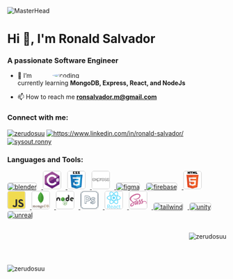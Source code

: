 
![MasterHead](https://i.pinimg.com/originals/40/bf/50/40bf5022f099e7030c11e17e50f4b3da.png)


<h1 align="left">Hi 👋, I'm Ronald Salvador</h1>
<h3 align="left">A passionate Software Engineer</h3>

<img align="right" alt="coding" width="400" src="https://i.pinimg.com/originals/54/e3/7d/54e37d8074ebcde1d96c77d7b2a7f310.gif" style="border-radius: 50%; object-fit: cover;" />





- 🌱 I’m currently learning **MongoDB, Express, React, and NodeJs**

- 📫 How to reach me **ronsalvador.m@gmail.com**

<h3 align="left">Connect with me:</h3>
<p align="left">
<a href="https://dev.to/zerudosuu" target="blank"><img align="center" src="https://raw.githubusercontent.com/rahuldkjain/github-profile-readme-generator/master/src/images/icons/Social/devto.svg" alt="zerudosuu" height="30" width="40" /></a>
<a href="https://linkedin.com/in/https://www.linkedin.com/in/ronald-salvador/" target="blank"><img align="center" src="https://raw.githubusercontent.com/rahuldkjain/github-profile-readme-generator/master/src/images/icons/Social/linked-in-alt.svg" alt="https://www.linkedin.com/in/ronald-salvador/" height="30" width="40" /></a>
<a href="https://fb.com/sysout.ronny" target="blank"><img align="center" src="https://raw.githubusercontent.com/rahuldkjain/github-profile-readme-generator/master/src/images/icons/Social/facebook.svg" alt="sysout.ronny" height="30" width="40" /></a>
</p>


<h3 align="left">Languages and Tools:</h3>
<p align="left"> 
 <a href="https://www.blender.org/" target="_blank" rel="noreferrer">
  <img src="https://download.blender.org/branding/community/blender_community_badge_white.svg" alt="blender" width="40" height="40" style="margin-right: 10px; border: 1px solid #ccc; border-radius: 5px;"/> </a> <a href="https://www.w3schools.com/cs/" target="_blank" rel="noreferrer"> 
   <img src="https://raw.githubusercontent.com/devicons/devicon/master/icons/csharp/csharp-original.svg" alt="csharp" width="40" height="40"style="margin-right: 10px; border: 1px solid #ccc; border-radius: 5px;"/> </a> <a href="https://www.w3schools.com/css/" target="_blank" rel="noreferrer">
    <img src="https://raw.githubusercontent.com/devicons/devicon/master/icons/css3/css3-original-wordmark.svg" alt="css3" width="40" height="40"style="margin-right: 10px; border: 1px solid #ccc; border-radius: 5px;"/> </a> <a href="https://expressjs.com" target="_blank" rel="noreferrer">
     <img src="https://raw.githubusercontent.com/devicons/devicon/master/icons/express/express-original-wordmark.svg" alt="express" width="40" height="40" style="margin-right: 10px; border: 1px solid #ccc; border-radius: 5px;"/> </a> <a href="https://www.figma.com/" target="_blank" rel="noreferrer">
     <img src="https://www.vectorlogo.zone/logos/figma/figma-icon.svg" alt="figma" width="40" height="40" style="margin-right: 10px; border: 1px solid #ccc; border-radius: 5px;"/> </a> <a href="https://firebase.google.com/" target="_blank" rel="noreferrer">
      <img src="https://www.vectorlogo.zone/logos/firebase/firebase-icon.svg" alt="firebase" width="40" height="40" style="margin-right: 10px; border: 1px solid #ccc; border-radius: 5px;"/> </a> <a href="https://www.w3.org/html/" target="_blank" rel="noreferrer">
       <img src="https://raw.githubusercontent.com/devicons/devicon/master/icons/html5/html5-original-wordmark.svg" alt="html5" width="40" height="40" style="margin-right: 10px; border: 1px solid #ccc; border-radius: 5px;"  /> </a> <a href="https://developer.mozilla.org/en-US/docs/Web/JavaScript" target="_blank" rel="noreferrer"> 
        <img src="https://raw.githubusercontent.com/devicons/devicon/master/icons/javascript/javascript-original.svg" alt="javascript" width="40" height="40" style="margin-right: 10px; border: 1px solid #ccc; border-radius: 5px;"/> </a> <a href="https://www.mongodb.com/" target="_blank" rel="noreferrer"> 
         <img src="https://raw.githubusercontent.com/devicons/devicon/master/icons/mongodb/mongodb-original-wordmark.svg" alt="mongodb" width="40" height="40" style="margin-right: 10px; border: 1px solid #ccc; border-radius: 5px;"/> </a> <a href="https://nodejs.org" target="_blank" rel="noreferrer">
          <img src="https://raw.githubusercontent.com/devicons/devicon/master/icons/nodejs/nodejs-original-wordmark.svg" alt="nodejs" width="40" height="40" style="margin-right: 10px; border: 1px solid #ccc; border-radius: 5px;"/> </a> <a href="https://www.photoshop.com/en" target="_blank" rel="noreferrer"> 
           <img src="https://raw.githubusercontent.com/devicons/devicon/master/icons/photoshop/photoshop-line.svg" alt="photoshop" width="40" height="40" style="margin-right: 10px; border: 1px solid #ccc; border-radius: 5px;"/> </a> <a href="https://reactjs.org/" target="_blank" rel="noreferrer">
           <img src="https://raw.githubusercontent.com/devicons/devicon/master/icons/react/react-original-wordmark.svg" alt="react" width="40" height="40" style="margin-right: 10px; border: 1px solid #ccc; border-radius: 5px;"/> </a> <a href="https://sass-lang.com" target="_blank" rel="noreferrer">
            <img src="https://raw.githubusercontent.com/devicons/devicon/master/icons/sass/sass-original.svg" alt="sass" width="40" height="40" style="margin-right: 10px; border: 1px solid #ccc; border-radius: 5px;"/> </a> <a href="https://tailwindcss.com/" target="_blank" rel="noreferrer">
             <img src="https://www.vectorlogo.zone/logos/tailwindcss/tailwindcss-icon.svg" alt="tailwind" width="40" height="40" style="margin-right: 10px; border: 1px solid #ccc; border-radius: 5px;"/> </a> <a href="https://unity.com/" target="_blank" rel="noreferrer"> 
              <img src="https://www.vectorlogo.zone/logos/unity3d/unity3d-icon.svg" alt="unity" width="40" height="40" style="margin-right: 10px; border: 1px solid #ccc; border-radius: 5px;"/> </a> <a href="https://unrealengine.com/" target="_blank" rel="noreferrer"> 
               <img src="https://raw.githubusercontent.com/kenangundogan/fontisto/036b7eca71aab1bef8e6a0518f7329f13ed62f6b/icons/svg/brand/unreal-engine.svg" alt="unreal" width="40" height="40" style="margin-right: 10px; border: 1px solid #ccc; border-radius: 5px;"/> </a> </p>
<br/>


<div style="display: flex; justify-content: space-between; align-items: center; width: 100%">
  <img src="https://github-readme-stats.vercel.app/api/top-langs?username=zerudosuu&show_icons=true&locale=en&layout=compact" alt="zerudosuu" style="max-height: 200px;" />
  <img src="https://github-readme-streak-stats.herokuapp.com/?user=zerudosuu&" alt="zerudosuu" style="height: 165px;" />
</div>
